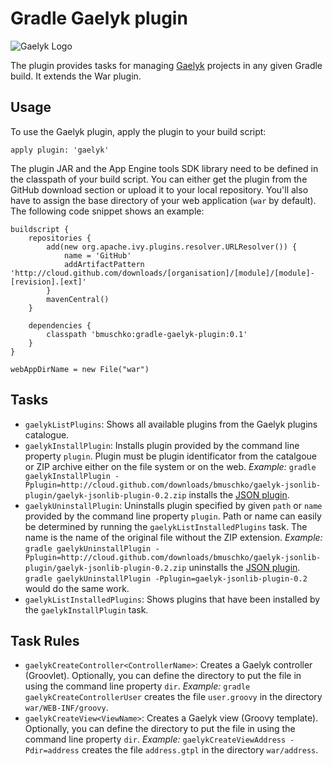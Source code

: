 # Gradle Gaelyk plugin

![Gaelyk Logo](http://d.hatena.ne.jp/images/keyword/283651.png)

The plugin provides tasks for managing [Gaelyk](http://gaelyk.appspot.com/) projects in any given Gradle build. It extends
the War plugin.

## Usage

To use the Gaelyk plugin, apply the plugin to your build script:

    apply plugin: 'gaelyk'

The plugin JAR and the App Engine tools SDK library need to be defined in the classpath of your build script. You can
either get the plugin from the GitHub download section or upload it to your local repository. You'll also have to assign
the base directory of your web application (`war` by default). The following code snippet shows an example:

    buildscript {
        repositories {
            add(new org.apache.ivy.plugins.resolver.URLResolver()) {
                name = 'GitHub'
                addArtifactPattern 'http://cloud.github.com/downloads/[organisation]/[module]/[module]-[revision].[ext]'
            }
            mavenCentral()
        }

        dependencies {
            classpath 'bmuschko:gradle-gaelyk-plugin:0.1'
        }
    }

    webAppDirName = new File("war")

## Tasks
* `gaelykListPlugins`: Shows all available plugins from the Gaelyk plugins catalogue.
* `gaelykInstallPlugin`: Installs plugin provided by the command line property `plugin`. Plugin must be plugin identificator from the catalgoue or ZIP
archive either on the file system or on the web.
 _Example:_ `gradle gaelykInstallPlugin -Pplugin=http://cloud.github.com/downloads/bmuschko/gaelyk-jsonlib-plugin/gaelyk-jsonlib-plugin-0.2.zip`
installs the [JSON plugin](https://github.com/bmuschko/gaelyk-jsonlib-plugin).
* `gaelykUninstallPlugin`: Uninstalls plugin specified by given `path` or `name` provided by the
 command line property `plugin`. Path or name can easily be determined by running the `gaelykListInstalledPlugins` task.
 The name is the name of the original file without the ZIP extension.
 _Example:_ `gradle gaelykUninstallPlugin -Pplugin=http://cloud.github.com/downloads/bmuschko/gaelyk-jsonlib-plugin/gaelyk-jsonlib-plugin-0.2.zip`
uninstalls the [JSON plugin](https://github.com/bmuschko/gaelyk-jsonlib-plugin). `gradle gaelykUninstallPlugin -Pplugin=gaelyk-jsonlib-plugin-0.2` would do the same work.
* `gaelykListInstalledPlugins`: Shows plugins that have been installed by the `gaelykInstallPlugin` task.
## Task Rules

* `gaelykCreateController<ControllerName>`: Creates a Gaelyk controller (Groovlet). Optionally, you can define the directory
to put the file in using the command line property `dir`. _Example:_ `gradle gaelykCreateControllerUser` creates the file
`user.groovy` in the directory `war/WEB-INF/groovy`.
* `gaelykCreateView<ViewName>`: Creates a Gaelyk view (Groovy template). Optionally, you can define the directory
to put the file in using the command line property `dir`. _Example:_ `gaelykCreateViewAddress -Pdir=address` creates the file
`address.gtpl` in the directory `war/address`.